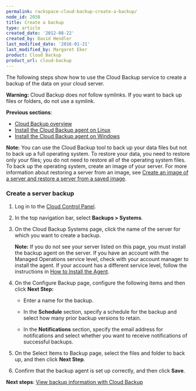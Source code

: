 ```yaml
---
permalink: rackspace-cloud-backup-create-a-backup/
node_id: 2038
title: Create a backup
type: article
created_date: '2012-08-22'
created_by: David Hendler
last_modified_date: '2016-01-21'
last_modified_by: Margaret Eker
product: Cloud Backup
product_url: cloud-backup
---
```


The following steps show how to use the Cloud Backup service to create a
backup of the data on your cloud server.

**Warning:** Cloud Backup does *not* follow symlinks. If you want to back up files or folders, do not use a symlink.

**Previous sections**:

-   [Cloud Backup overview](/how-to/rackspace-cloud-backup-overview)
-   [Install the Cloud Backup agent on Linux](/how-to/rackspace-cloud-backup-install-the-agent-on-linux)
-   [Install the Cloud Backup agent on Windows](/how-to/rackspace-cloud-backup-install-the-agent-on-windows)

**Note:** You can use the Cloud Backup tool to back up your data files
but not to back up a full operating system. To restore your data, you
need to restore only your files; you do not need to restore all of the
operating system files. To back up the operating system, create an image
of your server. For more information about restoring a server from an
image, see [Create an image of a server and restore a server from a saved image](/how-to/create-an-image-of-a-server-and-restore-a-server-from-a-saved-image).

### Create a server backup

1.  Log in to the [Cloud Control Panel](https://mycloud.rackspace.com/).

2.  In the top navigation bar, select **Backups > Systems**.

3.  On the Cloud Backup Systems page, click the name of the server for
    which you want to create a backup.

    **Note:** If you do not see your server listed on this page, you
    must install the backup agent on the server. If you have an account
    with the Managed Operations service level, check with your account
    manager to install the agent. If your account has a different
    service level, follow the instructions in [How to Install the Agent](/how-to/rackspace-cloud-backup-install-the-agent-on-linux).

4.  On the Configure Backup page, configure the following items and then
    click **Next Step:**

    -   Enter a name for the backup.

    -   In the **Schedule** section, specify a schedule for the backup
        and select how many prior backup versions to retain.

    -   In the **Notifications** section, specify the email address for
        notifications and select whether you want to receive
        notifications of successful backups.

5.  On the Select Items to Backup page, select the files and folder to
    back up, and then click **Next Step**.

6.  Confirm that the backup agent is set up correctly, and then click
    **Save**.


**Next steps**: [View backup information with Cloud Backup](/how-to/rackspace-cloud-backup-view-backup-information)
